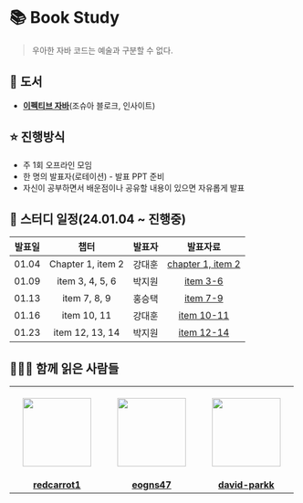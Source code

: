 # 📚 Book Study
> 우아한 자바 코드는 예술과 구분할 수 없다.

## 📖 도서
- [**이펙티브 자바**](https://product.kyobobook.co.kr/detail/S000001033066)(조슈아 블로크, 인사이트)

## ⭐️ 진행방식
- 주 1회 오프라인 모임
- 한 명의 발표자(로테이션) - 발표 PPT 준비
- 자신이 공부하면서 배운점이나 공유할 내용이 있으면 자유롭게 발표

## 📆 스터디 일정(24.01.04 ~ 진행중)

|          발표일           |                                       챕터                                        |        발표자       |    발표자료  |
| :---------------------: | :-----------------------------------------------------------------------------: | :----------------: | :--------: |
| 01.04 |        Chapter 1, item 2        |   강대훈   | [chapter 1, item 2](https://github.com/KonCC/effective-java/blob/main/presentation/chapter1%2Citem2.pdf) |
| 01.09 |        item 3, 4, 5, 6        |   박지원   | [item 3-6](https://github.com/KonCC/effective-java/blob/main/presentation/item3-item6.pdf) |
| 01.13 |        item 7, 8, 9        |   홍승택   | [item 7-9](https://github.com/KonCC/effective-java/blob/main/presentation/item7-item9.pdf) |
| 01.16 |        item 10, 11        |   강대훈   | [item 10-11](https://github.com/KonCC/test-driven-development/blob/main/%EB%B0%9C%ED%91%9C%EC%9E%90%EB%A3%8C/chapter%2013%2C%2014%2C%2015%2C%2016%2C%2017.pdf) |
| 01.23 |        item 12, 13, 14        |   박지원   | [item 12-14](https://github.com/KonCC/effective-java/blob/main/presentation/item12-item14.pdf) |


## 🙆‍♂️🙆 함께 읽은 사람들
<table>
  <tr height="160px">
    <th align="center" width="150px">
      <a href="https://github.com/redcarrot1"><img height="120px" width="120px" src="https://avatars.githubusercontent.com/u/51076814?v=4"/>
    </th>
    <th align="center" width="150px">
      <a href="https://github.com/eogns47"><img height="120px" width="120px" src="https://avatars.githubusercontent.com/u/102205852?v=4"/></a>
    </th>
    <th align="center" width="150px">
      <a href="https://github.com/david-parkk"><img height="120px" width="120px" src="https://avatars.githubusercontent.com/u/57484954?v=4"/></a>
    </th>
  </tr>
  <tr>
    <td align="center" width="150px">
      <a href="https://github.com/redcarrot1"><strong>redcarrot1</strong></a>
    </td>
    <td align="center" width="150px">
      <a href="https://github.com/eogns47"><strong>eogns47</strong></a>
    </td>
    <td align="center" width="150px">
      <a href="https://github.com/david-parkk"><strong>david-parkk</strong></a>
    </td>
    
  </tr>
</table>
  
